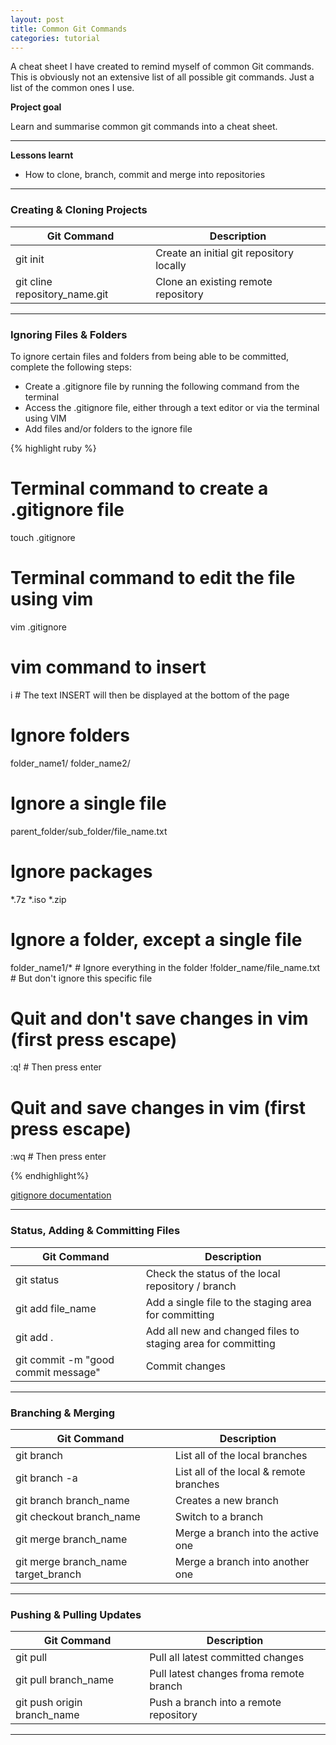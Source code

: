 ```yaml
---
layout: post
title: Common Git Commands
categories: tutorial
---
```


A cheat sheet I have created to remind myself of common Git commands. This is obviously not an extensive list of all possible git commands. Just a list of the common ones I use. 

<!-- more -->
<b>Project goal</b> 
  
Learn and summarise common git commands into a cheat sheet. 
  
---
<b>Lessons learnt</b>
<ul>
  <li>How to clone, branch, commit and merge into repositories</li>
</ul>

---
<h3>Creating & Cloning Projects</h3>

| Git Command | Description |
|-------|--------|
| git init | Create an initial git repository locally |
| git cline repository_name.git | Clone an existing remote repository | 


---

<h3>Ignoring Files & Folders</h3>
To ignore certain files and folders from being able to be committed, complete the following steps:

<ul>
	<li>Create a .gitignore file by running the following command from the terminal</li>
	<li>Access the .gitignore file, either through a text editor or via the terminal using VIM</li>
	<li>Add files and/or folders to the ignore file</li>
</ul>

{% highlight ruby %}
# Terminal command to create a .gitignore file 
touch .gitignore

# Terminal command to edit the file using vim
vim .gitignore

# vim command to insert
i  # The text INSERT will then be displayed at the bottom of the page

# Ignore folders
folder_name1/
folder_name2/

# Ignore a single file
parent_folder/sub_folder/file_name.txt

# Ignore packages
\*.7z
\*.iso
\*.zip

# Ignore a folder, except a single file
folder_name1/*  # Ignore everything in the folder 
!folder_name/file_name.txt  # But don't ignore this specific file

# Quit and don't save changes in vim (first press escape)
:q! # Then press enter

# Quit and save changes in vim (first press escape)
:wq # Then press enter


{% endhighlight%}

<a href="https://git-scm.com/docs/gitignore">gitignore documentation</a>


---
<h3>Status, Adding & Committing Files</h3>

| Git Command | Description |
|-------|--------|
| git status | Check the status of the local repository / branch | 
| git add file_name | Add a single file to the staging area for committing | 
| git add . | Add all new and changed files to staging area for committing | 
| git commit -m "good commit message" | Commit changes | 

---


<h3>Branching & Merging</h3>

| Git Command | Description |
|-------|--------|
| git branch | List all of the local branches | 
| git branch -a | List all of the local & remote branches | 
| git branch branch_name | Creates a new branch | 
| git checkout branch_name | Switch to a branch | 
| git merge branch_name | Merge a branch into the active one | 
| git merge branch_name target_branch | Merge a branch into another one | 

---

<h3>Pushing & Pulling Updates</h3>

| Git Command | Description |
|-------|--------|
| git pull | Pull all latest committed changes  | 
| git pull branch_name | Pull latest changes froma remote branch | 
| git push origin branch_name | Push a branch into a remote repository | 

---